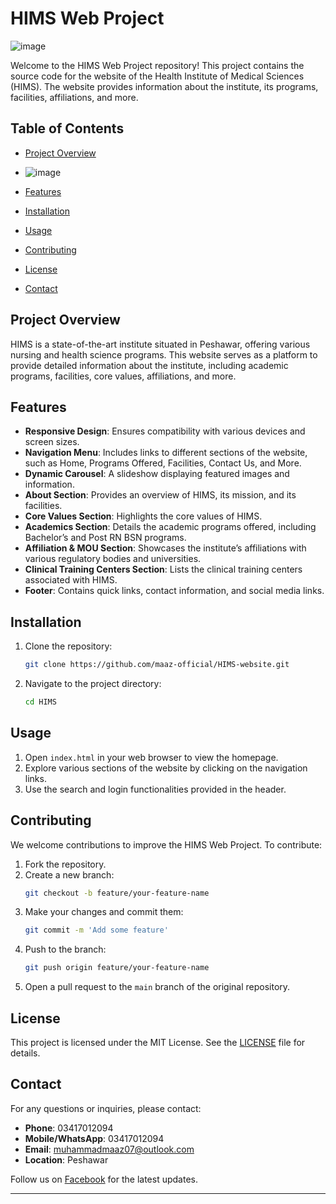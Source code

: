 # HIMS Web Project

![image](https://github.com/maaz-official/HIMS-website/assets/161757387/d19a72f8-4626-471b-bb87-dee87afe1b49)

Welcome to the HIMS Web Project repository! This project contains the source code for the website of the Health Institute of Medical Sciences (HIMS). The website provides information about the institute, its programs, facilities, affiliations, and more.

## Table of Contents

- [Project Overview](#project-overview)
- ![image](https://github.com/maaz-official/HIMS-website/assets/161757387/379432f1-26d6-48fd-8b03-e8dee5277226)

- [Features](#features)
- [Installation](#installation)
- [Usage](#usage)
- [Contributing](#contributing)
- [License](#license)
- [Contact](#contact)

## Project Overview

HIMS is a state-of-the-art institute situated in Peshawar, offering various nursing and health science programs. This website serves as a platform to provide detailed information about the institute, including academic programs, facilities, core values, affiliations, and more.

## Features

- **Responsive Design**: Ensures compatibility with various devices and screen sizes.
- **Navigation Menu**: Includes links to different sections of the website, such as Home, Programs Offered, Facilities, Contact Us, and More.
- **Dynamic Carousel**: A slideshow displaying featured images and information.
- **About Section**: Provides an overview of HIMS, its mission, and its facilities.
- **Core Values Section**: Highlights the core values of HIMS.
- **Academics Section**: Details the academic programs offered, including Bachelor’s and Post RN BSN programs.
- **Affiliation & MOU Section**: Showcases the institute’s affiliations with various regulatory bodies and universities.
- **Clinical Training Centers Section**: Lists the clinical training centers associated with HIMS.
- **Footer**: Contains quick links, contact information, and social media links.

## Installation

1. Clone the repository:
   ```bash
   git clone https://github.com/maaz-official/HIMS-website.git
   ```
2. Navigate to the project directory:
   ```bash
   cd HIMS
   ```

## Usage

1. Open `index.html` in your web browser to view the homepage.
2. Explore various sections of the website by clicking on the navigation links.
3. Use the search and login functionalities provided in the header.

## Contributing

We welcome contributions to improve the HIMS Web Project. To contribute:

1. Fork the repository.
2. Create a new branch:
   ```bash
   git checkout -b feature/your-feature-name
   ```
3. Make your changes and commit them:
   ```bash
   git commit -m 'Add some feature'
   ```
4. Push to the branch:
   ```bash
   git push origin feature/your-feature-name
   ```
5. Open a pull request to the `main` branch of the original repository.

## License

This project is licensed under the MIT License. See the [LICENSE](LICENSE) file for details.

## Contact

For any questions or inquiries, please contact:

- **Phone**: 03417012094
- **Mobile/WhatsApp**: 03417012094
- **Email**: muhammadmaaz07@outlook.com
- **Location**: Peshawar

Follow us on [Facebook](#) for the latest updates.

---
